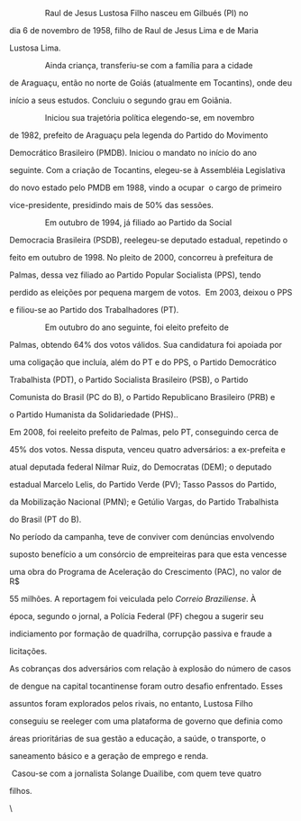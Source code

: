 

                Raul de Jesus Lustosa Filho nasceu em Gilbués (PI) no

dia 6 de novembro de 1958, filho de Raul de Jesus Lima e de Maria

Lustosa Lima.



                Ainda criança, transferiu-se com a família para a cidade

de Araguaçu, então no norte de Goiás (atualmente em Tocantins), onde deu

início a seus estudos. Concluiu o segundo grau em Goiânia.



                Iniciou sua trajetória política elegendo-se, em novembro

de 1982, prefeito de Araguaçu pela legenda do Partido do Movimento

Democrático Brasileiro (PMDB). Iniciou o mandato no início do ano

seguinte. Com a criação de Tocantins, elegeu-se à Assembléia Legislativa

do novo estado pelo PMDB em 1988, vindo a ocupar  o cargo de primeiro

vice-presidente, presidindo mais de 50% das sessões.



                Em outubro de 1994, já filiado ao Partido da Social

Democracia Brasileira (PSDB), reelegeu-se deputado estadual, repetindo o

feito em outubro de 1998. No pleito de 2000, concorreu à prefeitura de

Palmas, dessa vez filiado ao Partido Popular Socialista (PPS), tendo

perdido as eleições por pequena margem de votos.  Em 2003, deixou o PPS

e filiou-se ao Partido dos Trabalhadores (PT).



                Em outubro do ano seguinte, foi eleito prefeito de

Palmas, obtendo 64% dos votos válidos. Sua candidatura foi apoiada por

uma coligação que incluía, além do PT e do PPS, o Partido Democrático

Trabalhista (PDT), o Partido Socialista Brasileiro (PSB), o Partido

Comunista do Brasil (PC do B), o Partido Republicano Brasileiro (PRB) e

o Partido Humanista da Solidariedade (PHS)..



Em 2008, foi reeleito prefeito de Palmas, pelo PT, conseguindo cerca de

45% dos votos. Nessa disputa, venceu quatro adversários: a ex-prefeita e

atual deputada federal Nilmar Ruiz, do Democratas (DEM); o deputado

estadual Marcelo Lelis, do Partido Verde (PV); Tasso Passos do Partido,

da Mobilização Nacional (PMN); e Getúlio Vargas, do Partido Trabalhista

do Brasil (PT do B).



No período da campanha, teve de conviver com denúncias envolvendo

suposto benefício a um consórcio de empreiteiras para que esta vencesse

uma obra do Programa de Aceleração do Crescimento (PAC), no valor de R\$

55 milhões. A reportagem foi veiculada pelo *Correio Braziliense*. À

época, segundo o jornal, a Polícia Federal (PF) chegou a sugerir seu

indiciamento por formação de quadrilha, corrupção passiva e fraude a

licitações.



As cobranças dos adversários com relação à explosão do número de casos

de dengue na capital tocantinense foram outro desafio enfrentado. Esses

assuntos foram explorados pelos rivais, no entanto, Lustosa Filho

conseguiu se reeleger com uma plataforma de governo que definia como

áreas prioritárias de sua gestão a educação, a saúde, o transporte, o

saneamento básico e a geração de emprego e renda.



 Casou-se com a jornalista Solange Duailibe, com quem teve quatro

filhos.



\

